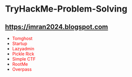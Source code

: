# TryHackMe-Problem-Solving

## https://imran2024.blogspot.com

<ul> 
  <li> <a http="https://imran2024.blogspot.com/2023/02/tomghost-tryhackme-problem-solving.html" style="color: red; text-decoration: none;">Tomghost</a> </li>
 <li> <a http="https://imran2024.blogspot.com/2023/02/startup-tryhackme-problem-solving.html"  style="color: red; text-decoration: none;"> Startup </a> </li>
  <li> <a http="https://imran2024.blogspot.com/2023/02/lazyadmin-tryhackme-problem-solving.html"  style="color: red; text-decoration: none;"> Lazyadmin </a> </li>
 <li> <a http="https://imran2024.blogspot.com/2023/02/pickle-rick-tryhackme-problem-solving.html"  style="color: red; text-decoration: none;"> Pickle Rick </a> </li>
<li> <a http="https://imran2024.blogspot.com/2023/01/simple-ctf-tryhackme-problem-solving.html"  style="color: red; text-decoration: none;"> Simple CTF </a> </li>
 <li> <a http="https://imran2024.blogspot.com/2023/01/rootme-tryhackme-problem-solving.html"  style="color: red; text-decoration: none;">  RootMe </a> </li>
   <li> <a href="https://imran2024.blogspot.com/2023/01/overpass-on-tryhackme.html" style="color: red; text-decoration: none;">Overpass</a> </li>

 </ul>
